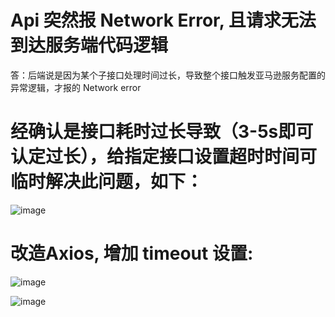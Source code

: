 # Api 突然报 Network Error, 且请求无法到达服务端代码逻辑

答：后端说是因为某个子接口处理时间过长，导致整个接口触发亚马逊服务配置的异常逻辑，才报的 Network error

# 经确认是接口耗时过长导致（3-5s即可认定过长），给指定接口设置超时时间可临时解决此问题，如下：

![image](https://github.com/Jooezc/blog/assets/15683811/1f28e4b3-1570-49df-a586-96309c981b53)

# 改造Axios, 增加 timeout 设置:

![image](https://github.com/Jooezc/blog/assets/15683811/d4d47e05-321a-4830-b423-02347477c7ff)

![image](https://github.com/Jooezc/blog/assets/15683811/526e0182-3ad8-432f-aade-1619e1130e00)


